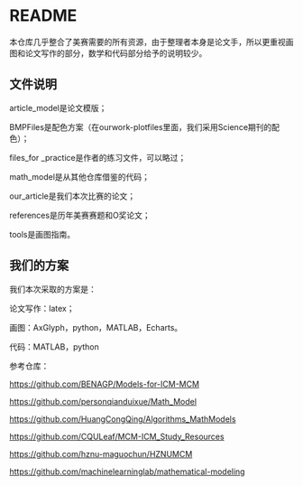 # README

本仓库几乎整合了美赛需要的所有资源，由于整理者本身是论文手，所以更重视画图和论文写作的部分，数学和代码部分给予的说明较少。

## 文件说明

article_model是论文模版；

BMPFiles是配色方案（在ourwork-plotfiles里面，我们采用Science期刊的配色）；

files_for _practice是作者的练习文件，可以略过；

math_model是从其他仓库借鉴的代码；

our_article是我们本次比赛的论文；

references是历年美赛赛题和O奖论文；

tools是画图指南。

## 我们的方案

我们本次采取的方案是：

论文写作：latex；

画图：AxGlyph，python，MATLAB，Echarts。

代码：MATLAB，python

参考仓库：

https://github.com/BENAGP/Models-for-ICM-MCM

https://github.com/personqianduixue/Math_Model

https://github.com/HuangCongQing/Algorithms_MathModels

https://github.com/CQULeaf/MCM-ICM_Study_Resources

https://github.com/hznu-maguochun/HZNUMCM

https://github.com/machinelearninglab/mathematical-modeling